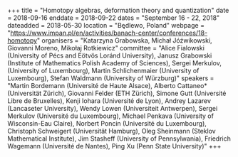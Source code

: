 +++
title = "Homotopy algebras, deformation theory and quantization"
date = 2018-09-16
enddate = 2018-09-22
dates = "September 16 - 22, 2018"
dateadded = 2018-05-30
location = "Będlewo, Poland"
webpage = "https://www.impan.pl/en/activities/banach-center/conferences/18-homotopy"
organisers = "Katarzyna Grabowska, Michał Jóźwikowski, Giovanni Moreno, Mikołaj Rotkiewicz"
committee = "Alice Fialowski (University of Pécs and Eötvös Loránd University), Janusz Grabowski (Institute of Mathematics Polish Academy of Sciences), Sergei Merkulov, (University of Luxembourg), Martin Schlichenmaier (University of Luxembourg), Stefan Waldmann (University of Würzburg)"
speakers = "Martin Bordemann (Université de Haute Alsace), Alberto Cattaneo* (Universität Zürich), Giovanni Felder (ETH Zürich), Simone Gutt (Université Libre de Bruxelles), Kenji Iohara (Université de Lyon), Andrey Lazarev (Lancaseter University), Wendy Lowen (Universiteit Antwerpen), Sergei Merkulov (Université du Luxembourg), Michael Penkava (University of Wisconsin-Eau Claire), Norbert Poncin (Université du Luxembourg), Christoph Schweigert (Universität Hamburg), Oleg Sheinmann (Steklov Mathematical Institute), Jim Stasheff (University of Pennsylwania), Friedrich Wagemann (Université de Nantes), Ping Xu (Penn State University)"
+++

